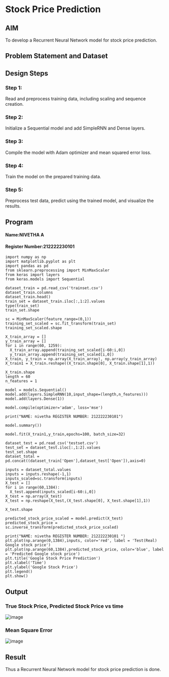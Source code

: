 # Stock Price Prediction

## AIM

To develop a Recurrent Neural Network model for stock price prediction.

## Problem Statement and Dataset

## Design Steps

### Step 1:

Read and preprocess training data, including scaling and sequence creation.

### Step 2:

Initialize a Sequential model and add SimpleRNN and Dense layers.

### Step 3:

Compile the model with Adam optimizer and mean squared error loss.

### Step 4:

Train the model on the prepared training data.
### Step 5:
Preprocess test data, predict using the trained model, and visualize the results.

## Program
#### Name:NIVETHA A
#### Register Number:212222230101
```
import numpy as np
import matplotlib.pyplot as plt
import pandas as pd
from sklearn.preprocessing import MinMaxScaler
from keras import layers
from keras.models import Sequential

dataset_train = pd.read_csv('trainset.csv')
dataset_train.columns
dataset_train.head()
train_set = dataset_train.iloc[:,1:2].values
type(train_set)
train_set.shape

sc = MinMaxScaler(feature_range=(0,1))
training_set_scaled = sc.fit_transform(train_set)
training_set_scaled.shape

X_train_array = []
y_train_array = []
for i in range(60, 1259):
  X_train_array.append(training_set_scaled[i-60:i,0])
  y_train_array.append(training_set_scaled[i,0])
X_train, y_train = np.array(X_train_array), np.array(y_train_array)
X_train1 = X_train.reshape((X_train.shape[0], X_train.shape[1],1))

X_train.shape
length = 60
n_features = 1

model = models.Sequential()
model.add(layers.SimpleRNN(10,input_shape=(length,n_features)))
model.add(layers.Dense(1))

model.compile(optimizer='adam', loss='mse')

print("NAME: nivetha REGISTER NUMBER: 212222230101")

model.summary())

model.fit(X_train1,y_train,epochs=100, batch_size=32)

dataset_test = pd.read_csv('testset.csv')
test_set = dataset_test.iloc[:,1:2].values
test_set.shape
dataset_total = pd.concat((dataset_train['Open'],dataset_test['Open']),axis=0)

inputs = dataset_total.values
inputs = inputs.reshape(-1,1)
inputs_scaled=sc.transform(inputs)
X_test = []
for i in range(60,1384):
  X_test.append(inputs_scaled[i-60:i,0])
X_test = np.array(X_test)
X_test = np.reshape(X_test,(X_test.shape[0], X_test.shape[1],1))

X_test.shape

predicted_stock_price_scaled = model.predict(X_test)
predicted_stock_price = sc.inverse_transform(predicted_stock_price_scaled)

print("NAME: nivetha REGISTER NUMBER: 212222230101 ")
plt.plot(np.arange(0,1384),inputs, color='red', label = 'Test(Real) Google stock price')
plt.plot(np.arange(60,1384),predicted_stock_price, color='blue', label = 'Predicted Google stock price')
plt.title('Google Stock Price Prediction')
plt.xlabel('Time')
plt.ylabel('Google Stock Price')
plt.legend()
plt.show()
```

## Output

### True Stock Price, Predicted Stock Price vs time

![image](https://github.com/etjabajasphin/rnn-stock-price-prediction/assets/120543388/46a70875-c162-456d-8b85-b3d5a83a6e8c)


### Mean Square Error

![image](https://github.com/etjabajasphin/rnn-stock-price-prediction/assets/120543388/b315ba87-de80-4fa6-8de7-dc501c4e121a)

## Result

Thus a Recurrent Neural Network model for stock price prediction is done.
